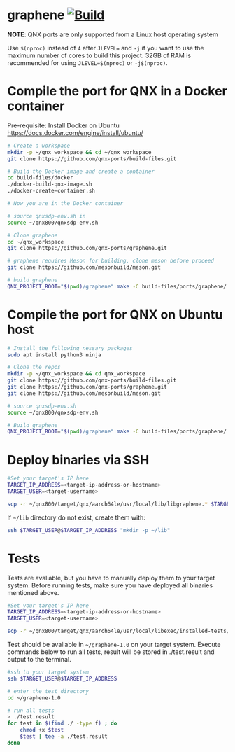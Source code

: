 # graphene [![Build](https://github.com/qnx-ports/build-files/actions/workflows/graphene.yml/badge.svg)](https://github.com/qnx-ports/build-files/actions/workflows/graphene.yml)

**NOTE**: QNX ports are only supported from a Linux host operating system

Use `$(nproc)` instead of `4` after `JLEVEL=` and `-j` if you want to use the maximum number of cores to build this project.
32GB of RAM is recommended for using `JLEVEL=$(nproc)` or `-j$(nproc)`.

# Compile the port for QNX in a Docker container

Pre-requisite: Install Docker on Ubuntu https://docs.docker.com/engine/install/ubuntu/
```bash
# Create a workspace
mkdir -p ~/qnx_workspace && cd ~/qnx_workspace
git clone https://github.com/qnx-ports/build-files.git

# Build the Docker image and create a container
cd build-files/docker
./docker-build-qnx-image.sh
./docker-create-container.sh

# Now you are in the Docker container

# source qnxsdp-env.sh in
source ~/qnx800/qnxsdp-env.sh

# Clone graphene
cd ~/qnx_workspace
git clone https://github.com/qnx-ports/graphene.git

# graphene requires Meson for building, clone meson before proceed
git clone https://github.com/mesonbuild/meson.git

# build graphene
QNX_PROJECT_ROOT="$(pwd)/graphene" make -C build-files/ports/graphene/ JLEVEL=4 install
```

# Compile the port for QNX on Ubuntu host
```bash
# Install the following nessary packages
sudo apt install python3 ninja

# Clone the repos
mkdir -p ~/qnx_workspace && cd qnx_workspace
git clone https://github.com/qnx-ports/build-files.git
git clone https://github.com/qnx-ports/graphene.git
git clone https://github.com/mesonbuild/meson.git

# source qnxsdp-env.sh
source ~/qnx800/qnxsdp-env.sh

# Build graphene
QNX_PROJECT_ROOT="$(pwd)/graphene" make -C build-files/ports/graphene/ JLEVEL=4 install
```

# Deploy binaries via SSH
```bash
#Set your target's IP here
TARGET_IP_ADDRESS=<target-ip-address-or-hostname>
TARGET_USER=<target-username>

scp -r ~/qnx800/target/qnx/aarch64le/usr/local/lib/libgraphene.* $TARGET_USER@$TARGET_IP_ADDRESS:~/lib
```

If `~/lib` directory do not exist, create them with:
```bash
ssh $TARGET_USER@$TARGET_IP_ADDRESS "mkdir -p ~/lib"
````

# Tests
Tests are avaliable, but you have to manually deploy them to your target system. Before running tests, make sure you have deployed all binaries mentioned above.

```bash
#Set your target's IP here
TARGET_IP_ADDRESS=<target-ip-address-or-hostname>
TARGET_USER=<target-username>

scp -r ~/qnx800/target/qnx/aarch64le/usr/local/libexec/installed-tests/graphene-1.0 $TARGET_USER@$TARGET_IP_ADDRESS:~
```
Test should be avaliable in `~/graphene-1.0` on your target system. Execute commands below to run all tests, result will be stored in ./test.result and output to the terminal.
```bash
#ssh to your target system
ssh $TARGET_USER@$TARGET_IP_ADDRESS

# enter the test directory
cd ~/graphene-1.0

# run all tests
> ./test.result
for test in $(find ./ -type f) ; do
    chmod +x $test
    $test | tee -a ./test.result
done
```

